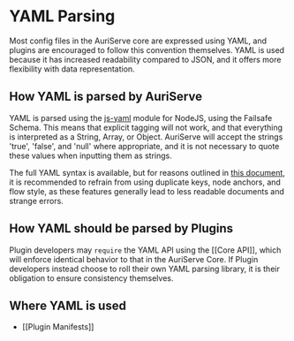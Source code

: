 # YAML Parsing

Most config files in the AuriServe core are expressed using YAML, and plugins are encouraged to follow this convention themselves. YAML is used because it has increased readability compared to JSON, and it offers more flexibility with data representation.

## How YAML is parsed by AuriServe

YAML is parsed using the [js-yaml](https://www.npmjs.com/package/js-yaml) module for NodeJS, using the Failsafe Schema. This means that explicit tagging will not work, and that everything is interpreted as a String, Array, or Object. AuriServe will accept the strings 'true', 'false', and 'null' where appropriate, and it is not necessary to quote these values when inputting them as strings.

The full YAML syntax is available, but for reasons outlined in [this document](https://hitchdev.com/strictyaml/features-removed/), it is recommended to refrain from using duplicate keys, node anchors, and flow style, as these features generally lead to less readable documents and strange errors.

## How YAML should be parsed by Plugins

Plugin developers may `require` the YAML API using the [[Core API]], which will enforce identical behavior to that in the AuriServe Core. If Plugin developers instead choose to roll their own YAML parsing library, it is their obligation to ensure consistency themselves.

## Where YAML is used

- [[Plugin Manifests]]